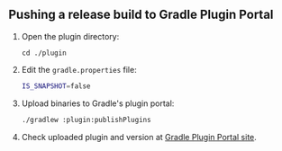 ## Pushing a release build to Gradle Plugin Portal

1. Open the plugin directory:
    ```
    cd ./plugin
    ```
1. Edit the `gradle.properties` file:
   ```bash
   IS_SNAPSHOT=false
   ```
1. Upload binaries to Gradle's plugin portal:
   ```bash
   ./gradlew :plugin:publishPlugins
   ```
1. Check uploaded plugin and version at [Gradle Plugin Portal site](https://plugins.gradle.org/plugin/ru.cian.rustore-publish-gradle-plugin).

